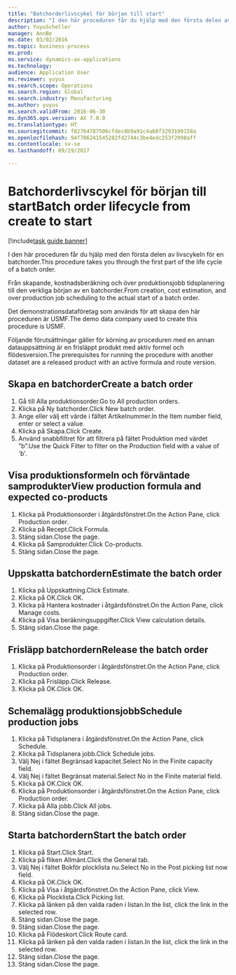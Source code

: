 ```yaml
--- 
title: "Batchorderlivscykel för början till start"
description: "I den här proceduren får du hjälp med den första delen av livscykeln för en batchorder."
author: YuyuScheller
manager: AnnBe
ms.date: 03/02/2016
ms.topic: business-process
ms.prod: 
ms.service: dynamics-ax-applications
ms.technology: 
audience: Application User
ms.reviewer: yuyus
ms.search.scope: Operations
ms.search.region: Global
ms.search.industry: Manufacturing
ms.author: yuyus
ms.search.validFrom: 2016-06-30
ms.dyn365.ops.version: AX 7.0.0
ms.translationtype: HT
ms.sourcegitcommit: f827b4787506cfdec8b9a91c4a68f3293190158a
ms.openlocfilehash: 94f706241545282fd2744c3be4edc253f2998aff
ms.contentlocale: sv-se
ms.lasthandoff: 09/29/2017

---
```

# <a name="batch-order-lifecycle-from-create-to-start"></a><span data-ttu-id="429fe-103">Batchorderlivscykel för början till start</span><span class="sxs-lookup"><span data-stu-id="429fe-103">Batch order lifecycle from create to start</span></span>

[!include[task guide banner](../../includes/task-guide-banner.md)]

<span data-ttu-id="429fe-104">I den här proceduren får du hjälp med den första delen av livscykeln för en batchorder.</span><span class="sxs-lookup"><span data-stu-id="429fe-104">This procedure takes you through the first part of the life cycle of a batch order.</span></span>

<span data-ttu-id="429fe-105">Från skapande, kostnadsberäkning och över produktionsjobb tidsplanering till den verkliga början av en batchorder.</span><span class="sxs-lookup"><span data-stu-id="429fe-105">From creation, cost estimation, and over production job scheduling to the actual start of a batch order.</span></span>



<span data-ttu-id="429fe-106">Det demonstrationsdataföretag som används för att skapa den här proceduren är USMF.</span><span class="sxs-lookup"><span data-stu-id="429fe-106">The demo data company used to create this procedure is USMF.</span></span> 



<span data-ttu-id="429fe-107">Följande förutsättningar gäller för körning av proceduren med en annan datauppsättning är en frisläppt produkt med aktiv formel och flödesversion.</span><span class="sxs-lookup"><span data-stu-id="429fe-107">The prerequisites for running the procedure with another dataset are a released product with an active formula and route version.</span></span>


## <a name="create-a-batch-order"></a><span data-ttu-id="429fe-108">Skapa en batchorder</span><span class="sxs-lookup"><span data-stu-id="429fe-108">Create a batch order</span></span>
1. <span data-ttu-id="429fe-109">Gå till Alla produktionsorder.</span><span class="sxs-lookup"><span data-stu-id="429fe-109">Go to All production orders.</span></span>
2. <span data-ttu-id="429fe-110">Klicka på Ny batchorder.</span><span class="sxs-lookup"><span data-stu-id="429fe-110">Click New batch order.</span></span>
3. <span data-ttu-id="429fe-111">Ange eller välj ett värde i fältet Artikelnummer.</span><span class="sxs-lookup"><span data-stu-id="429fe-111">In the Item number field, enter or select a value.</span></span>
4. <span data-ttu-id="429fe-112">Klicka på Skapa.</span><span class="sxs-lookup"><span data-stu-id="429fe-112">Click Create.</span></span>
5. <span data-ttu-id="429fe-113">Använd snabbfiltret för att filtrera på fältet Produktion med värdet ”b”.</span><span class="sxs-lookup"><span data-stu-id="429fe-113">Use the Quick Filter to filter on the Production field with a value of 'b'.</span></span>

## <a name="view-production-formula-and-expected-co-products"></a><span data-ttu-id="429fe-114">Visa produktionsformeln och förväntade samprodukter</span><span class="sxs-lookup"><span data-stu-id="429fe-114">View production formula and expected co-products</span></span>
1. <span data-ttu-id="429fe-115">Klicka på Produktionsorder i åtgärdsfönstret.</span><span class="sxs-lookup"><span data-stu-id="429fe-115">On the Action Pane, click Production order.</span></span>
2. <span data-ttu-id="429fe-116">Klicka på Recept.</span><span class="sxs-lookup"><span data-stu-id="429fe-116">Click Formula.</span></span>
3. <span data-ttu-id="429fe-117">Stäng sidan.</span><span class="sxs-lookup"><span data-stu-id="429fe-117">Close the page.</span></span>
4. <span data-ttu-id="429fe-118">Klicka på Samprodukter.</span><span class="sxs-lookup"><span data-stu-id="429fe-118">Click Co-products.</span></span>
5. <span data-ttu-id="429fe-119">Stäng sidan.</span><span class="sxs-lookup"><span data-stu-id="429fe-119">Close the page.</span></span>

## <a name="estimate-the-batch-order"></a><span data-ttu-id="429fe-120">Uppskatta batchordern</span><span class="sxs-lookup"><span data-stu-id="429fe-120">Estimate the batch order</span></span>
1. <span data-ttu-id="429fe-121">Klicka på Uppskattning.</span><span class="sxs-lookup"><span data-stu-id="429fe-121">Click Estimate.</span></span>
2. <span data-ttu-id="429fe-122">Klicka på OK.</span><span class="sxs-lookup"><span data-stu-id="429fe-122">Click OK.</span></span>
3. <span data-ttu-id="429fe-123">Klicka på Hantera kostnader i åtgärdsfönstret.</span><span class="sxs-lookup"><span data-stu-id="429fe-123">On the Action Pane, click Manage costs.</span></span>
4. <span data-ttu-id="429fe-124">Klicka på Visa beräkningsuppgifter.</span><span class="sxs-lookup"><span data-stu-id="429fe-124">Click View calculation details.</span></span>
5. <span data-ttu-id="429fe-125">Stäng sidan.</span><span class="sxs-lookup"><span data-stu-id="429fe-125">Close the page.</span></span>

## <a name="release-the-batch-order"></a><span data-ttu-id="429fe-126">Frisläpp batchordern</span><span class="sxs-lookup"><span data-stu-id="429fe-126">Release the batch order</span></span>
1. <span data-ttu-id="429fe-127">Klicka på Produktionsorder i åtgärdsfönstret.</span><span class="sxs-lookup"><span data-stu-id="429fe-127">On the Action Pane, click Production order.</span></span>
2. <span data-ttu-id="429fe-128">Klicka på Frisläpp.</span><span class="sxs-lookup"><span data-stu-id="429fe-128">Click Release.</span></span>
3. <span data-ttu-id="429fe-129">Klicka på OK.</span><span class="sxs-lookup"><span data-stu-id="429fe-129">Click OK.</span></span>

## <a name="schedule-production-jobs"></a><span data-ttu-id="429fe-130">Schemalägg produktionsjobb</span><span class="sxs-lookup"><span data-stu-id="429fe-130">Schedule production jobs</span></span>
1. <span data-ttu-id="429fe-131">Klicka på Tidsplanera i åtgärdsfönstret.</span><span class="sxs-lookup"><span data-stu-id="429fe-131">On the Action Pane, click Schedule.</span></span>
2. <span data-ttu-id="429fe-132">Klicka på Tidsplanera jobb.</span><span class="sxs-lookup"><span data-stu-id="429fe-132">Click Schedule jobs.</span></span>
3. <span data-ttu-id="429fe-133">Välj Nej i fältet Begränsad kapacitet.</span><span class="sxs-lookup"><span data-stu-id="429fe-133">Select No in the Finite capacity field.</span></span>
4. <span data-ttu-id="429fe-134">Välj Nej i fältet Begränsat material.</span><span class="sxs-lookup"><span data-stu-id="429fe-134">Select No in the Finite material field.</span></span>
5. <span data-ttu-id="429fe-135">Klicka på OK.</span><span class="sxs-lookup"><span data-stu-id="429fe-135">Click OK.</span></span>
6. <span data-ttu-id="429fe-136">Klicka på Produktionsorder i åtgärdsfönstret.</span><span class="sxs-lookup"><span data-stu-id="429fe-136">On the Action Pane, click Production order.</span></span>
7. <span data-ttu-id="429fe-137">Klicka på Alla jobb.</span><span class="sxs-lookup"><span data-stu-id="429fe-137">Click All jobs.</span></span>
8. <span data-ttu-id="429fe-138">Stäng sidan.</span><span class="sxs-lookup"><span data-stu-id="429fe-138">Close the page.</span></span>

## <a name="start-the-batch-order"></a><span data-ttu-id="429fe-139">Starta batchordern</span><span class="sxs-lookup"><span data-stu-id="429fe-139">Start the batch order</span></span>
1. <span data-ttu-id="429fe-140">Klicka på Start.</span><span class="sxs-lookup"><span data-stu-id="429fe-140">Click Start.</span></span>
2. <span data-ttu-id="429fe-141">Klicka på fliken Allmänt.</span><span class="sxs-lookup"><span data-stu-id="429fe-141">Click the General tab.</span></span>
3. <span data-ttu-id="429fe-142">Välj Nej i fältet Bokför plocklista nu.</span><span class="sxs-lookup"><span data-stu-id="429fe-142">Select No in the Post picking list now field.</span></span>
4. <span data-ttu-id="429fe-143">Klicka på OK.</span><span class="sxs-lookup"><span data-stu-id="429fe-143">Click OK.</span></span>
5. <span data-ttu-id="429fe-144">Klicka på Visa i åtgärdsfönstret.</span><span class="sxs-lookup"><span data-stu-id="429fe-144">On the Action Pane, click View.</span></span>
6. <span data-ttu-id="429fe-145">Klicka på Plocklista.</span><span class="sxs-lookup"><span data-stu-id="429fe-145">Click Picking list.</span></span>
7. <span data-ttu-id="429fe-146">Klicka på länken på den valda raden i listan.</span><span class="sxs-lookup"><span data-stu-id="429fe-146">In the list, click the link in the selected row.</span></span>
8. <span data-ttu-id="429fe-147">Stäng sidan.</span><span class="sxs-lookup"><span data-stu-id="429fe-147">Close the page.</span></span>
9. <span data-ttu-id="429fe-148">Stäng sidan.</span><span class="sxs-lookup"><span data-stu-id="429fe-148">Close the page.</span></span>
10. <span data-ttu-id="429fe-149">Klicka på Flödeskort.</span><span class="sxs-lookup"><span data-stu-id="429fe-149">Click Route card.</span></span>
11. <span data-ttu-id="429fe-150">Klicka på länken på den valda raden i listan.</span><span class="sxs-lookup"><span data-stu-id="429fe-150">In the list, click the link in the selected row.</span></span>
12. <span data-ttu-id="429fe-151">Stäng sidan.</span><span class="sxs-lookup"><span data-stu-id="429fe-151">Close the page.</span></span>
13. <span data-ttu-id="429fe-152">Stäng sidan.</span><span class="sxs-lookup"><span data-stu-id="429fe-152">Close the page.</span></span>


